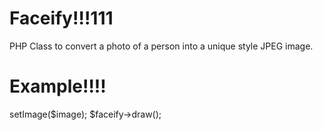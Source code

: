 Faceify!!!111
===========
PHP Class to convert a photo of a person into a unique style JPEG image.

Example!!!!
========
<?php
require_once 'Facify.php';
$image = 'sample.jpg';
$faceify = new Facify();
$faceify->setImage($image);

$faceify->draw();
